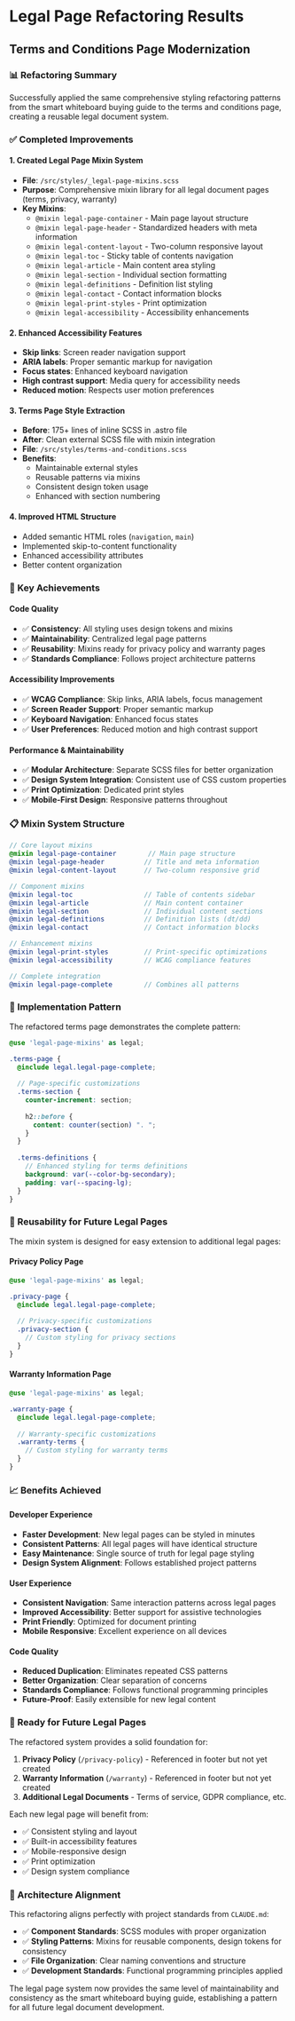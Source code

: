 # Legal Page Refactoring Results
## Terms and Conditions Page Modernization

### 📊 Refactoring Summary

Successfully applied the same comprehensive styling refactoring patterns from the smart whiteboard buying guide to the terms and conditions page, creating a reusable legal document system.

### ✅ Completed Improvements

#### **1. Created Legal Page Mixin System**
- **File**: `/src/styles/_legal-page-mixins.scss`
- **Purpose**: Comprehensive mixin library for all legal document pages (terms, privacy, warranty)
- **Key Mixins**:
  - `@mixin legal-page-container` - Main page layout structure
  - `@mixin legal-page-header` - Standardized headers with meta information
  - `@mixin legal-content-layout` - Two-column responsive layout
  - `@mixin legal-toc` - Sticky table of contents navigation
  - `@mixin legal-article` - Main content area styling
  - `@mixin legal-section` - Individual section formatting
  - `@mixin legal-definitions` - Definition list styling
  - `@mixin legal-contact` - Contact information blocks
  - `@mixin legal-print-styles` - Print optimization
  - `@mixin legal-accessibility` - Accessibility enhancements

#### **2. Enhanced Accessibility Features**
- **Skip links**: Screen reader navigation support
- **ARIA labels**: Proper semantic markup for navigation
- **Focus states**: Enhanced keyboard navigation
- **High contrast support**: Media query for accessibility needs
- **Reduced motion**: Respects user motion preferences

#### **3. Terms Page Style Extraction**
- **Before**: 175+ lines of inline SCSS in .astro file
- **After**: Clean external SCSS file with mixin integration
- **File**: `/src/styles/terms-and-conditions.scss`
- **Benefits**:
  - Maintainable external styles
  - Reusable patterns via mixins
  - Consistent design token usage
  - Enhanced with section numbering

#### **4. Improved HTML Structure**
- Added semantic HTML roles (`navigation`, `main`)
- Implemented skip-to-content functionality
- Enhanced accessibility attributes
- Better content organization

### 🎯 Key Achievements

#### **Code Quality**
- ✅ **Consistency**: All styling uses design tokens and mixins
- ✅ **Maintainability**: Centralized legal page patterns
- ✅ **Reusability**: Mixins ready for privacy policy and warranty pages
- ✅ **Standards Compliance**: Follows project architecture patterns

#### **Accessibility Improvements**
- ✅ **WCAG Compliance**: Skip links, ARIA labels, focus management
- ✅ **Screen Reader Support**: Proper semantic markup
- ✅ **Keyboard Navigation**: Enhanced focus states
- ✅ **User Preferences**: Reduced motion and high contrast support

#### **Performance & Maintainability**
- ✅ **Modular Architecture**: Separate SCSS files for better organization
- ✅ **Design System Integration**: Consistent use of CSS custom properties
- ✅ **Print Optimization**: Dedicated print styles
- ✅ **Mobile-First Design**: Responsive patterns throughout

### 📋 Mixin System Structure

```scss
// Core layout mixins
@mixin legal-page-container        // Main page structure
@mixin legal-page-header          // Title and meta information
@mixin legal-content-layout       // Two-column responsive grid

// Component mixins
@mixin legal-toc                  // Table of contents sidebar
@mixin legal-article              // Main content container
@mixin legal-section              // Individual content sections
@mixin legal-definitions          // Definition lists (dt/dd)
@mixin legal-contact              // Contact information blocks

// Enhancement mixins
@mixin legal-print-styles         // Print-specific optimizations
@mixin legal-accessibility        // WCAG compliance features

// Complete integration
@mixin legal-page-complete        // Combines all patterns
```

### 🚀 Implementation Pattern

The refactored terms page demonstrates the complete pattern:

```scss
@use 'legal-page-mixins' as legal;

.terms-page {
  @include legal.legal-page-complete;
  
  // Page-specific customizations
  .terms-section {
    counter-increment: section;
    
    h2::before {
      content: counter(section) ". ";
    }
  }
  
  .terms-definitions {
    // Enhanced styling for terms definitions
    background: var(--color-bg-secondary);
    padding: var(--spacing-lg);
  }
}
```

### 🔄 Reusability for Future Legal Pages

The mixin system is designed for easy extension to additional legal pages:

#### **Privacy Policy Page**
```scss
@use 'legal-page-mixins' as legal;

.privacy-page {
  @include legal.legal-page-complete;
  
  // Privacy-specific customizations
  .privacy-section {
    // Custom styling for privacy sections
  }
}
```

#### **Warranty Information Page**
```scss
@use 'legal-page-mixins' as legal;

.warranty-page {
  @include legal.legal-page-complete;
  
  // Warranty-specific customizations
  .warranty-terms {
    // Custom styling for warranty terms
  }
}
```

### 📈 Benefits Achieved

#### **Developer Experience**
- **Faster Development**: New legal pages can be styled in minutes
- **Consistent Patterns**: All legal pages will have identical structure
- **Easy Maintenance**: Single source of truth for legal page styling
- **Design System Alignment**: Follows established project patterns

#### **User Experience**
- **Consistent Navigation**: Same interaction patterns across legal pages
- **Improved Accessibility**: Better support for assistive technologies
- **Print Friendly**: Optimized for document printing
- **Mobile Responsive**: Excellent experience on all devices

#### **Code Quality**
- **Reduced Duplication**: Eliminates repeated CSS patterns
- **Better Organization**: Clear separation of concerns
- **Standards Compliance**: Follows functional programming principles
- **Future-Proof**: Easily extensible for new legal content

### 📝 Ready for Future Legal Pages

The refactored system provides a solid foundation for:

1. **Privacy Policy** (`/privacy-policy`) - Referenced in footer but not yet created
2. **Warranty Information** (`/warranty`) - Referenced in footer but not yet created
3. **Additional Legal Documents** - Terms of service, GDPR compliance, etc.

Each new legal page will benefit from:
- ✅ Consistent styling and layout
- ✅ Built-in accessibility features
- ✅ Mobile-responsive design
- ✅ Print optimization
- ✅ Design system compliance

### 🎯 Architecture Alignment

This refactoring aligns perfectly with project standards from `CLAUDE.md`:
- ✅ **Component Standards**: SCSS modules with proper organization
- ✅ **Styling Patterns**: Mixins for reusable components, design tokens for consistency
- ✅ **File Organization**: Clear naming conventions and structure
- ✅ **Development Standards**: Functional programming principles applied

The legal page system now provides the same level of maintainability and consistency as the smart whiteboard buying guide, establishing a pattern for all future legal document development.